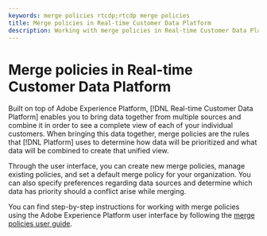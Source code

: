 ```yaml
---
keywords: merge policies rtcdp;rtcdp merge policies
title: Merge policies in Real-time Customer Data Platform
description: Working with merge policies in Real-time Customer Data Platform
---
```


# Merge policies in Real-time Customer Data Platform

Built on top of Adobe Experience Platform, [!DNL Real-time Customer Data Platform] enables you to bring data together from multiple sources and combine it in order to see a complete view of each of your individual customers. When bringing this data together, merge policies are the rules that [!DNL Platform] uses to determine how data will be prioritized and what data will be combined to create that unified view.

Through the user interface, you can create new merge policies, manage existing policies, and set a default merge policy for your organization. You can also specify preferences regarding data sources and determine which data has priority should a conflict arise while merging.

You can find step-by-step instructions for working with merge policies using the Adobe Experience Platform user interface by following the [merge policies user guide](../../profile/ui/merge-policies.md).

